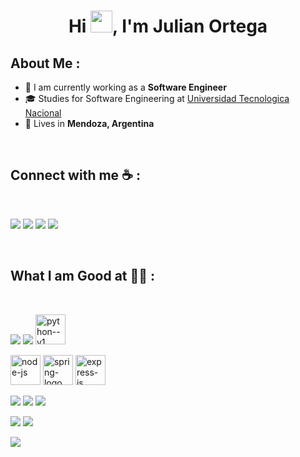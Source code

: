 <h1 align="center">Hi <img src="https://media.giphy.com/media/hvRJCLFzcasrR4ia7z/giphy.gif" width="35">, I'm Julian Ortega</h1>

## About Me :

- 🏢 I am currently working as a **Software Engineer**
- 🎓 Studies for Software Engineering at [Universidad Tecnologica Nacional](https://utn.edu.ar/es/)
- 🏡 Lives in **Mendoza, Argentina**

<br>

## Connect with me ☕ :

<br>

[![](https://img.icons8.com/fluency/48/000000/instagram-new.png)](https://www.instagram.com/juli_ortega8/) [![](https://img.icons8.com/fluency/48/000000/linkedin.png)](https://www.linkedin.com/in/julian-ortega-4546b0255) [![](https://img.icons8.com/color/48/whatsapp--v1.png)](https://wa.me/+5492615384610)
 [![](https://img.icons8.com/fluency/48/000000/apple-mail.png)](mailto:julianortega746@gmail.com)


<br>

## What I am Good at 🧑‍💻 :

<br>

<img src="https://img.icons8.com/color/48/000000/java-coffee-cup-logo--v1.png"/> <img src="https://img.icons8.com/color/48/000000/javascript--v1.png"/> <img width="48" height="48" src="https://img.icons8.com/color/48/python--v1.png" alt="python--v1"/>

<img width="48" height="48" src="https://img.icons8.com/fluency/48/node-js.png" alt="node-js"/> <img width="48" height="48" src="https://img.icons8.com/office/40/spring-logo.png" alt="spring-logo"/> <img width="48" height="48" src="https://img.icons8.com/fluency/48/express-js.png" alt="express-js"/>

<img src="https://img.icons8.com/color/48/000000/html-5--v1.png"/> <img src="https://img.icons8.com/color/48/000000/css3.png"/> <img src="https://img.icons8.com/office/48/000000/react.png"/> 

<img src="https://img.icons8.com/color/48/000000/mysql-logo.png"/> <img src="https://img.icons8.com/color/48/000000/mongodb.png"/>

<img src="https://img.icons8.com/color/48/000000/npm.png"/>

